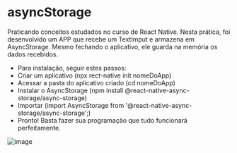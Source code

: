 # asyncStorage

Praticando conceitos estudados no curso de React Native.
Nesta prática, foi desenvolvido um APP que recebe um TextImput e armazena em AsyncStorage.
Mesmo fechando o aplicativo, ele guarda na memória os dados recebidos.

- Para instalação, seguir estes passos:
- Criar um aplicativo (npx rect-native init nomeDoApp)
- Acessar a pasta do aplicativo criado (cd nomeDoApp)
- Instalar o AsyncStorage (npm install @react-native-async-storage/async-storage)
- Importar (import AsyncStorage from '@react-native-async-storage/async-storage';)
- Pronto! Basta fazer sua programação que tudo funcionará perfeitamente.

![image](https://user-images.githubusercontent.com/97065934/170308651-73852363-6d3e-49ab-a1e6-7ff68035641f.png)
